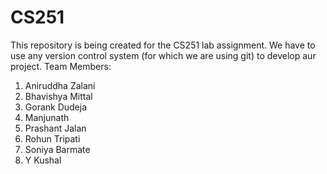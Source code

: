 CS251
=====

This repository is being created for the CS251 lab assignment. We have to use any version control system (for which we are using git) to develop aur project.
Team Members:
1) Aniruddha Zalani<br>
2) Bhavishya Mittal<br>
3) Gorank Dudeja<br>
4) Manjunath<br>
5) Prashant Jalan<br>
6) Rohun Tripati<br>
7) Soniya Barmate<br>
8) Y Kushal<br>